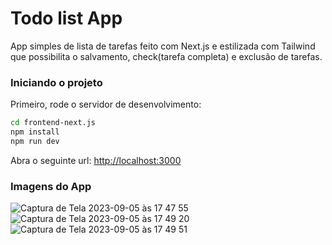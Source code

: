 # Todo list App
App simples de lista de tarefas feito com Next.js e estilizada com Tailwind que possibilita o salvamento, check(tarefa completa) e exclusão de tarefas. 

### Iniciando o projeto

Primeiro, rode o servidor de desenvolvimento:

```bash
cd frontend-next.js
npm install
npm run dev
```

Abra o seguinte url: [http://localhost:3000](http://localhost:3000)


### Imagens do App
![Captura de Tela 2023-09-05 às 17 47 55](https://github.com/Jorge-William/frontend-next.js/assets/19416864/3dee495b-9a6c-4533-a4dd-962fccd86f42)
![Captura de Tela 2023-09-05 às 17 49 20](https://github.com/Jorge-William/frontend-next.js/assets/19416864/f138e2ba-a125-4820-baac-4da1af4dc612)
![Captura de Tela 2023-09-05 às 17 49 51](https://github.com/Jorge-William/frontend-next.js/assets/19416864/c1432081-5ad5-4908-880b-939ee500bb31)
